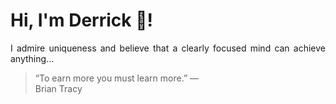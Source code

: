 # Hi, I'm Derrick 👋!
<p align="justify">I admire uniqueness and believe that a clearly focused mind can achieve anything...</p> 
<!-- #quote-start -->
<blockquote>&ldquo;To earn more you must learn more.&rdquo; &mdash; <footer>Brian Tracy</footer></blockquote>
<!-- #quote-end -->
